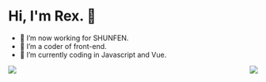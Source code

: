 #  Hi, I'm Rex. 👋


- 🔭 I’m now working for SHUNFEN.
- 🌱 I’m a coder of front-end. 
- 🤔 I’m currently coding in Javascript and Vue.


<!-- <img align="right" height="280" src="https://pic2.zhimg.com/v2-28020003d4a493c78d8202ba6c35f179_b.webp"> -->
<img align="left" src="https://github-readme-stats.vercel.app/api?username=ThinkingThigh&show_icons=true&hide_border=true">
<img align="right" src="https://github-readme-stats.vercel.app/api/top-langs/?username=ThinkingThigh&hide_border=true">
<div>
